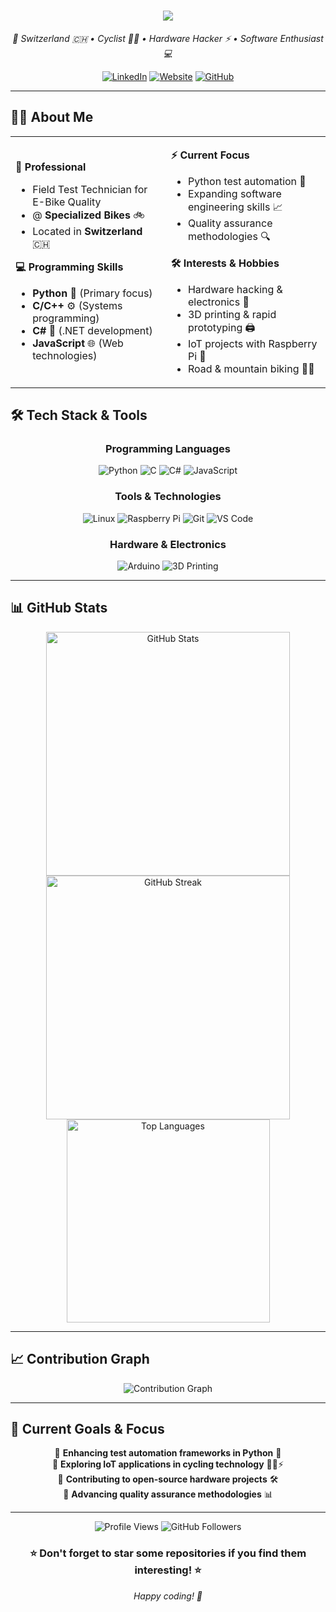 <!-- Profile README for Manuel Anrig (@manupanu) -->

<h1 align="center">
  <img src="https://readme-typing-svg.herokuapp.com/?lines=Welcome+to+my+GH!&center=true&size=30">
</h1>

<p align="center">
  <em>📍 Switzerland 🇨🇭 • Cyclist 🚴‍♂️ • Hardware Hacker ⚡ • Software Enthusiast 💻</em>
</p>

<div align="center">
  
[![LinkedIn](https://img.shields.io/badge/LinkedIn-0077B5?style=for-the-badge&logo=linkedin&logoColor=white)](https://www.linkedin.com/in/manuel-anrig-891853188/)
[![Website](https://img.shields.io/badge/Portfolio-255E63?style=for-the-badge&logo=About.me&logoColor=white)](https://www.manuelanrig.ch)
[![GitHub](https://img.shields.io/badge/GitHub-100000?style=for-the-badge&logo=github&logoColor=white)](https://github.com/manupanu)

</div>

---
## 🚴‍♂️ About Me

<table>
<tr>
<td>

**🏢 Professional**
- Field Test Technician for E-Bike Quality
- @ **Specialized Bikes** 🚲
- Located in **Switzerland** 🇨🇭

**💻 Programming Skills**
- **Python** 🐍 (Primary focus)
- **C/C++** ⚙️ (Systems programming)
- **C#** 💎 (.NET development)
- **JavaScript** 🌐 (Web technologies)

</td>
<td>

**⚡ Current Focus**
- Python test automation 🤖
- Expanding software engineering skills 📈
- Quality assurance methodologies 🔍

**🛠️ Interests & Hobbies**
- Hardware hacking & electronics 🔧
- 3D printing & rapid prototyping 🖨️
- IoT projects with Raspberry Pi 🥧
- Road & mountain biking 🚵‍♂️

</td>
</tr>
</table>

## 🛠️ Tech Stack & Tools

<div align="center">

### Programming Languages
![Python](https://img.shields.io/badge/Python-3776AB?style=for-the-badge&logo=python&logoColor=white)
![C](https://img.shields.io/badge/C-00599C?style=for-the-badge&logo=c&logoColor=white)
![C#](https://img.shields.io/badge/C%23-239120?style=for-the-badge&logo=c-sharp&logoColor=white)
![JavaScript](https://img.shields.io/badge/JavaScript-F7DF1E?style=for-the-badge&logo=javascript&logoColor=black)

### Tools & Technologies
![Linux](https://img.shields.io/badge/Linux-FCC624?style=for-the-badge&logo=linux&logoColor=black)
![Raspberry Pi](https://img.shields.io/badge/-RaspberryPi-C51A4A?style=for-the-badge&logo=Raspberry-Pi)
![Git](https://img.shields.io/badge/git-%23F05033.svg?style=for-the-badge&logo=git&logoColor=white)
![VS Code](https://img.shields.io/badge/Visual%20Studio%20Code-0078d7.svg?style=for-the-badge&logo=visual-studio-code&logoColor=white)

### Hardware & Electronics
![Arduino](https://img.shields.io/badge/-Arduino-00979D?style=for-the-badge&logo=Arduino&logoColor=white)
![3D Printing](https://img.shields.io/badge/3D%20Printing-FF6B35?style=for-the-badge&logo=3d&logoColor=white)

</div>

---

## 📊 GitHub Stats

<div align="center">
  <img width="390" src="https://github-readme-stats.vercel.app/api?username=manupanu&show_icons=true&theme=radical&hide_border=true&count_private=true" alt="GitHub Stats" />
  <img width="390" src="https://github-readme-streak-stats.herokuapp.com/?user=manupanu&theme=radical&hide_border=true" alt="GitHub Streak" />
  <img width="325" src="https://github-readme-stats.vercel.app/api/top-langs/?username=manupanu&theme=radical&hide_border=true&include_all_commits=false&count_private=false&layout=compact" alt="Top Languages" />
</div>

---

## 📈 Contribution Graph
<div align="center">
  <img src="https://github-readme-activity-graph.vercel.app/graph?username=manupanu&theme=radical&hide_border=true" alt="Contribution Graph" />
</div>

---

## 🎯 Current Goals & Focus

<div align="center">

🔹 **Enhancing test automation frameworks in Python** 🤖  
🔹 **Exploring IoT applications in cycling technology** 🚴‍♂️⚡  
🔹 **Contributing to open-source hardware projects** 🛠️  
🔹 **Advancing quality assurance methodologies** 📊  

</div>

---

<div align="center">
  <img src="https://komarev.com/ghpvc/?username=manupanu&label=Profile%20views&color=0e75b6&style=flat" alt="Profile Views" />
  <img src="https://img.shields.io/github/followers/manupanu?label=Followers&style=social" alt="GitHub Followers" />
</div>

<div align="center">
  <h3>⭐ Don't forget to star some repositories if you find them interesting! ⭐</h3>
  <p><em>Happy coding! 🚀</em></p>
</div>

